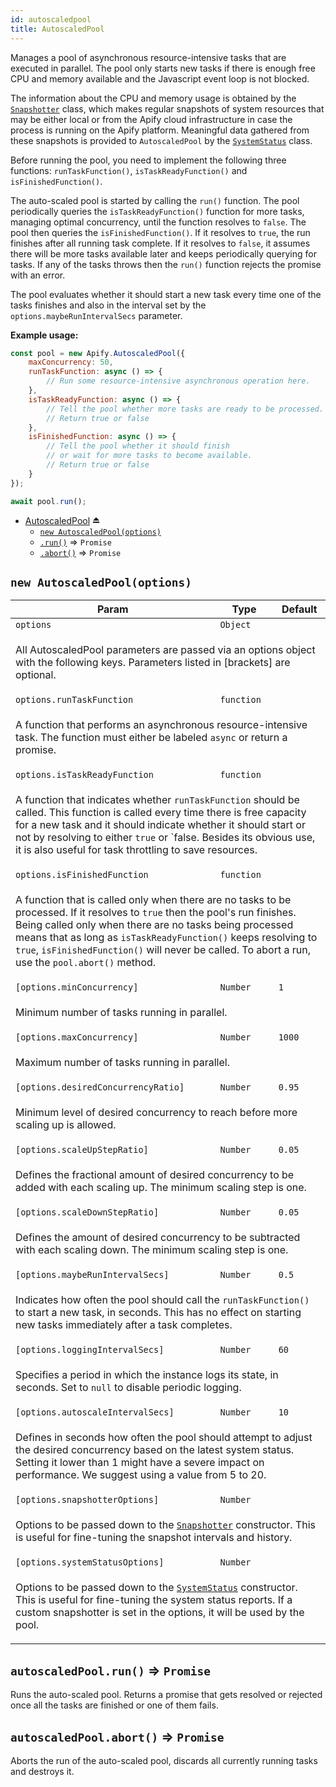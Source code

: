 ```yaml
---
id: autoscaledpool
title: AutoscaledPool
---
```

<a name="exp_module_AutoscaledPool--AutoscaledPool"></a>

Manages a pool of asynchronous resource-intensive tasks that are executed in parallel.
The pool only starts new tasks if there is enough free CPU and memory available
and the Javascript event loop is not blocked.

The information about the CPU and memory usage is obtained by the [`Snapshotter`](Snapshotter) class,
which makes regular snapshots of system resources that may be either local
or from the Apify cloud infrastructure in case the process is running on the Apify platform.
Meaningful data gathered from these snapshots is provided to `AutoscaledPool` by the [`SystemStatus`](SystemStatus) class.

Before running the pool, you need to implement the following three functions:
`runTaskFunction()`,
`isTaskReadyFunction()` and
`isFinishedFunction()`.

The auto-scaled pool is started by calling the `run()` function.
The pool periodically queries the `isTaskReadyFunction()` function
for more tasks, managing optimal concurrency, until the function resolves to `false`. The pool then queries
the `isFinishedFunction()`. If it resolves to `true`, the run finishes after all running task complete.
If it resolves to `false`, it assumes there will be more tasks available later and keeps periodically querying for tasks.
If any of the tasks throws then the `run()` function rejects the promise with an error.

The pool evaluates whether it should start a new task every time one of the tasks finishes
and also in the interval set by the `options.maybeRunIntervalSecs` parameter.

**Example usage:**

```javascript
const pool = new Apify.AutoscaledPool({
    maxConcurrency: 50,
    runTaskFunction: async () => {
        // Run some resource-intensive asynchronous operation here.
    },
    isTaskReadyFunction: async () => {
        // Tell the pool whether more tasks are ready to be processed.
        // Return true or false
    },
    isFinishedFunction: async () => {
        // Tell the pool whether it should finish
        // or wait for more tasks to become available.
        // Return true or false
    }
});

await pool.run();
```

* [AutoscaledPool](#exp_module_AutoscaledPool--AutoscaledPool) ⏏
    * [`new AutoscaledPool(options)`](#new_module_AutoscaledPool--AutoscaledPool_new)
    * [`.run()`](autoscaledpool--AutoscaledPool+run) ⇒ <code>Promise</code>
    * [`.abort()`](autoscaledpool--AutoscaledPool+abort) ⇒ <code>Promise</code>

<a name="new_module_AutoscaledPool--AutoscaledPool_new"></a>

## `new AutoscaledPool(options)`
<table>
<thead>
<tr>
<th>Param</th><th>Type</th><th>Default</th>
</tr>
</thead>
<tbody>
<tr>
<td><code>options</code></td><td><code>Object</code></td><td></td>
</tr>
<tr>
<td colspan="3"><p>All AutoscaledPool parameters are passed
  via an options object with the following keys. Parameters listed in
  [brackets] are optional.</p>
</td></tr><tr>
<td><code>options.runTaskFunction</code></td><td><code>function</code></td><td></td>
</tr>
<tr>
<td colspan="3"><p>A function that performs an asynchronous resource-intensive task.
  The function must either be labeled <code>async</code> or return a promise.</p>
</td></tr><tr>
<td><code>options.isTaskReadyFunction</code></td><td><code>function</code></td><td></td>
</tr>
<tr>
<td colspan="3"><p>A function that indicates whether <code>runTaskFunction</code> should be called.
  This function is called every time there is free capacity for a new task and it should
  indicate whether it should start or not by resolving to either <code>true</code> or `false.
  Besides its obvious use, it is also useful for task throttling to save resources.</p>
</td></tr><tr>
<td><code>options.isFinishedFunction</code></td><td><code>function</code></td><td></td>
</tr>
<tr>
<td colspan="3"><p>A function that is called only when there are no tasks to be processed.
  If it resolves to <code>true</code> then the pool&#39;s run finishes. Being called only
  when there are no tasks being processed means that as long as <code>isTaskReadyFunction()</code>
  keeps resolving to <code>true</code>, <code>isFinishedFunction()</code> will never be called.
  To abort a run, use the <code>pool.abort()</code> method.</p>
</td></tr><tr>
<td><code>[options.minConcurrency]</code></td><td><code>Number</code></td><td><code>1</code></td>
</tr>
<tr>
<td colspan="3"><p>Minimum number of tasks running in parallel.</p>
</td></tr><tr>
<td><code>[options.maxConcurrency]</code></td><td><code>Number</code></td><td><code>1000</code></td>
</tr>
<tr>
<td colspan="3"><p>Maximum number of tasks running in parallel.</p>
</td></tr><tr>
<td><code>[options.desiredConcurrencyRatio]</code></td><td><code>Number</code></td><td><code>0.95</code></td>
</tr>
<tr>
<td colspan="3"><p>Minimum level of desired concurrency to reach before more scaling up is allowed.</p>
</td></tr><tr>
<td><code>[options.scaleUpStepRatio]</code></td><td><code>Number</code></td><td><code>0.05</code></td>
</tr>
<tr>
<td colspan="3"><p>Defines the fractional amount of desired concurrency to be added with each scaling up.
  The minimum scaling step is one.</p>
</td></tr><tr>
<td><code>[options.scaleDownStepRatio]</code></td><td><code>Number</code></td><td><code>0.05</code></td>
</tr>
<tr>
<td colspan="3"><p>Defines the amount of desired concurrency to be subtracted with each scaling down.
  The minimum scaling step is one.</p>
</td></tr><tr>
<td><code>[options.maybeRunIntervalSecs]</code></td><td><code>Number</code></td><td><code>0.5</code></td>
</tr>
<tr>
<td colspan="3"><p>Indicates how often the pool should call the <code>runTaskFunction()</code> to start a new task, in seconds.
  This has no effect on starting new tasks immediately after a task completes.</p>
</td></tr><tr>
<td><code>[options.loggingIntervalSecs]</code></td><td><code>Number</code></td><td><code>60</code></td>
</tr>
<tr>
<td colspan="3"><p>Specifies a period in which the instance logs its state, in seconds.
  Set to <code>null</code> to disable periodic logging.</p>
</td></tr><tr>
<td><code>[options.autoscaleIntervalSecs]</code></td><td><code>Number</code></td><td><code>10</code></td>
</tr>
<tr>
<td colspan="3"><p>Defines in seconds how often the pool should attempt to adjust the desired concurrency
  based on the latest system status. Setting it lower than 1 might have a severe impact on performance.
  We suggest using a value from 5 to 20.</p>
</td></tr><tr>
<td><code>[options.snapshotterOptions]</code></td><td><code>Number</code></td><td></td>
</tr>
<tr>
<td colspan="3"><p>Options to be passed down to the <a href="Snapshotter"><code>Snapshotter</code></a> constructor. This is useful for fine-tuning
  the snapshot intervals and history.</p>
</td></tr><tr>
<td><code>[options.systemStatusOptions]</code></td><td><code>Number</code></td><td></td>
</tr>
<tr>
<td colspan="3"><p>Options to be passed down to the <a href="SystemStatus"><code>SystemStatus</code></a> constructor. This is useful for fine-tuning
  the system status reports. If a custom snapshotter is set in the options, it will be used
  by the pool.</p>
</td></tr></tbody>
</table>
<a name="module_AutoscaledPool--AutoscaledPool+run"></a>

## `autoscaledPool.run()` ⇒ <code>Promise</code>
Runs the auto-scaled pool. Returns a promise that gets resolved or rejected once
all the tasks are finished or one of them fails.

<a name="module_AutoscaledPool--AutoscaledPool+abort"></a>

## `autoscaledPool.abort()` ⇒ <code>Promise</code>
Aborts the run of the auto-scaled pool, discards all currently running tasks and destroys it.

